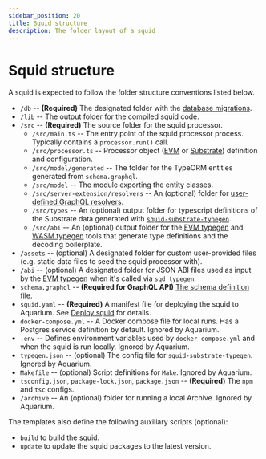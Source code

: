 ```yaml
---
sidebar_position: 20
title: Squid structure
description: The folder layout of a squid
---
```


# Squid structure

A squid is expected to follow the folder structure conventions listed below.

- `/db` -- **(Required)** The designated folder with the [database migrations](/store/postgres/db-migrations).
- `/lib` -- The output folder for the compiled squid code.
- `/src` -- **(Required)** The source folder for the squid processor.
   + `/src/main.ts` -- The entry point of the squid processor process. Typically contains a `processor.run()` call.
   + `/src/processor.ts` -- Processor object ([EVM](/evm-indexing) or [Substrate](/substrate-indexing)) definition and configuration.
   + `/src/model/generated` -- The folder for the TypeORM entities generated from `schema.graphql`.
   + `/src/model` -- The module exporting the entity classes.
   + `/src/server-extension/resolvers` -- An (optional) folder for [user-defined GraphQL resolvers](/graphql-api/custom-resolvers).
   + `/src/types` -- An (optional) output folder for typescript definitions of the Substrate data generated with [`squid-substrate-typegen`](/firesquid/substrate-indexing/squid-substrate-typegen).
   + `/src/abi` -- An (optional) output folder for the [EVM typegen](/evm-indexing/squid-evm-typegen) and [WASM typegen](https://github.com/subsquid/squid-sdk/tree/master/substrate/ink-typegen) tools that generate type definitions and the decoding boilerplate.
- `/assets` -- (optional) A designated folder for custom user-provided files (e.g. static data files to seed the squid processor with).
- `/abi` -- (optional) A designated folder for JSON ABI files used as input by the [EVM typegen](/evm-indexing/squid-evm-typegen) when it's called via `sqd typegen`.
- `schema.graphql` -- **(Required for GraphQL API)** [The schema definition file](/store/postgres/schema-file).
- `squid.yaml` -- **(Required)** A manifest file for deploying the squid to Aquarium. See [Deploy squid](/deploy-squid) for details.
- `docker-compose.yml` -- A Docker compose file for local runs. Has a Postgres service definition by default. Ignored by Aquarium.
- `.env` -- Defines environment variables used by `docker-compose.yml` and when the squid is run locally. Ignored by Aquarium.
- `typegen.json` -- (optional) The config file for `squid-substrate-typegen`. Ignored by Aquarium.
- `Makefile` -- (optional) Script definitions for `Make`. Ignored by Aquarium.
- `tsconfig.json`, `package-lock.json`, `package.json` -- **(Required)** The `npm` and `tsc` configs.
- `/archive` -- An (optional) folder for running a local Archive. Ignored by Aquarium.

The templates also define the following auxiliary scripts (optional):
- `build` to build the squid.
- `update` to update the squid packages to the latest version.

[//]: # (!!!! Update the /firesquid link above once ArrowSquid for Substrate is released)
